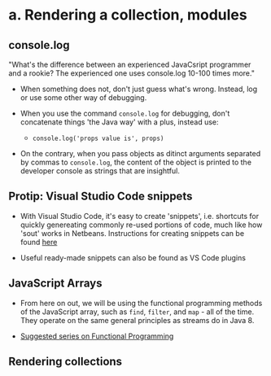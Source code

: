 # a. Rendering a collection, modules

## console.log
"What's the difference between an experienced JavaCsript programmer and a rookie? The experienced one uses console.log 10-100 times more."

- When something does not, don't just guess what's wrong. Instead, log or use some other way of debugging.

- When you use the command `console.log` for debugging, don't concatenate things 'the Java way' with a plus, instead use:
  - `console.log('props value is', props)`

- On the contrary, when you pass objects as ditinct arguments separated by commas to `console.log`, the content of the object is printed to the developer console as strings that are insightful.

## Protip: Visual Studio Code snippets
- With Visual Studio Code, it's easy to create 'snippets', i.e. shortcuts for quickly genereating commonly re-used portions of code, much like how 'sout' works in Netbeans. Instructions for creating snippets can be found [here](https://code.visualstudio.com/docs/editor/userdefinedsnippets#_creating-your-own-snippets)

- Useful ready-made snippets can also be found as VS Code plugins

## JavaScript Arrays
- From here on out, we will be using the functional programming methods of the JavaScript array, such as `find`, `filter`, and `map` - all of the time. They operate on the same general principles as streams do in Java 8.

- [Suggested series on Functional Programming](https://www.youtube.com/playlist?list=PL0zVEGEvSaeEd9hlmCXrk5yUyqUag-n84)

## Rendering collections
